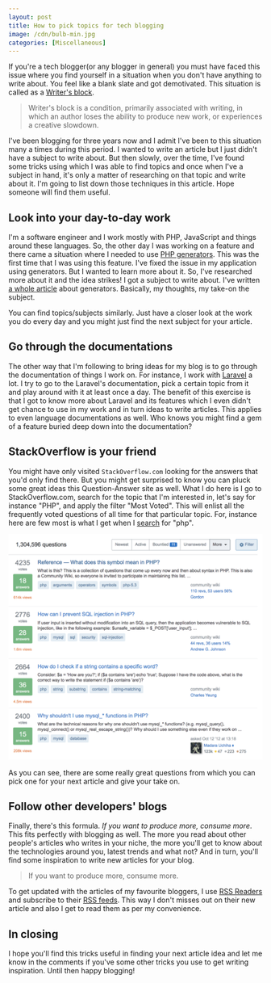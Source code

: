 ```yaml
---
layout: post
title: How to pick topics for tech blogging
image: /cdn/bulb-min.jpg
categories: [Miscellaneous]
---
```


If you're a tech blogger(or any blogger in general) you must have faced this issue where you find yourself in a situation when you don't have anything to write about. You feel like a blank slate and got demotivated. This situation is called as a [Writer's block](https://en.wikipedia.org/wiki/Writer%27s_block). 

> Writer's block is a condition, primarily associated with writing, in which an author loses the ability to produce new work, or experiences a creative slowdown. 

I've been blogging for three years now and I admit I've been to this situation many a times during this period. I wanted to write an article but I just didn't have a subject to write about. But then slowly, over the time, I've found some tricks using which I was able to find topics and once when I've a subject in hand, it's only a matter of researching on that topic and write about it. I'm going to list down those techniques in this article. Hope someone will find them useful.

## Look into your day-to-day work

I'm a software engineer and I work mostly with PHP, JavaScript and things around these languages. So, the other day I was working on a feature and there came a situation where I needed to use [PHP generators](https://www.php.net/manual/en/language.generators.syntax.php). This was the first time that I was using this feature. I've fixed the issue in my application using generators. But I wanted to learn more about it. So, I've researched more about it and the idea strikes! I got a subject to write about. I've written [a whole article](/deep-dive-into-generators-php/) about generators. Basically, my thoughts, my take-on the subject.

You can find topics/subjects similarly. Just have a closer look at the work you do every day and you might just find the next subject for your article.

## Go through the documentations

The other way that I'm following to bring ideas for my blog is to go through the documentation of things I work on. For instance, I work with [Laravel](https://laravel.com) a lot. I try to go to the Laravel's documentation, pick a certain topic from it and play around with it at least once a day. The benefit of this exercise is that I got to know more about Laravel and its features which I even didn't get chance to use in my work and in turn ideas to write articles. This applies to even language documentations as well. Who knows you might find a gem of a feature buried deep down into the documentation?

## StackOverflow is your friend

You might have only visited `StackOverflow.com` looking for the answers that you'd only find there. But you might get surprised to know you can pluck some great ideas this Question-Answer site as well. What I do here is I go to StackOverflow.com, search for the topic that I'm interested in, let's say for instance "PHP", and apply the filter "Most Voted". This will enlist all the frequently voted questions of all time for that particular topic. For, instance here are few most is what I get when I [search](https://stackoverflow.com/questions/tagged/php) for "php".

![](/images/stackoverflow_php.png)

As you can see, there are some really great questions from which you can pick one for your next article and give your take on.

## Follow other developers' blogs

Finally, there's this formula. _If you want to produce more, consume more_. This fits perfectly with blogging as well. The more you read about other people's articles who writes in your niche, the more you'll get to know about the technologies around you, latest trends and what not? And in turn, you'll find some inspiration to write new articles for your blog.

> If you want to produce more, consume more.

To get updated with the articles of my favourite bloggers, I use [RSS Readers](https://feeder.co) and subscribe to their [RSS feeds](https://en.wikipedia.org/wiki/RSS). This way I don't misses out on their new article and also I get to read them as per my convenience.

## In closing

I hope you'll find this tricks useful in finding your next article idea and let me know in the comments if you've some other tricks you use to get writing inspiration. Until then happy blogging!

